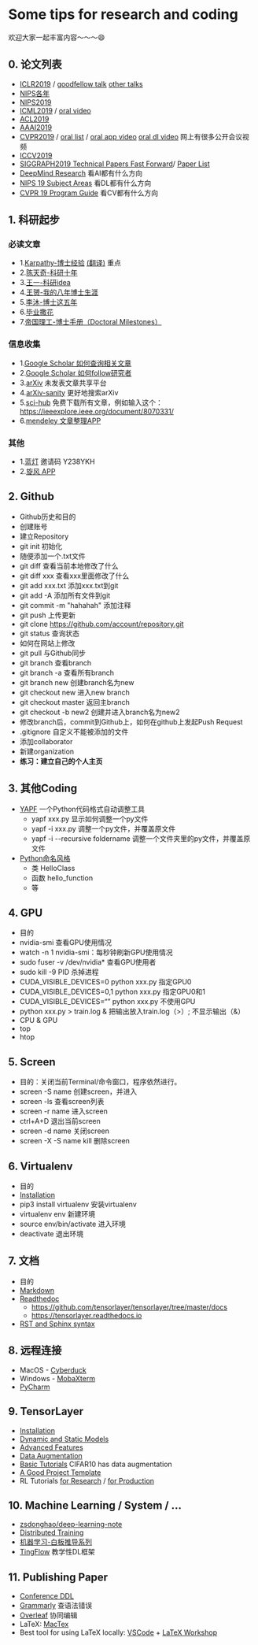 # Some tips for research and coding

欢迎大家一起丰富内容～～～😄

## 0. 论文列表
- [ICLR2019](https://iclr.cc/Conferences/2019/Schedule?type=Poster) / [goodfellow talk](https://www.youtube.com/watch?v=sucqskXRkss) [other talks](https://www.youtube.com/watch?v=Rrf6P9tFxas)
- [NIPS各年](https://papers.nips.cc)
- [NIPS2019](https://nips.cc/Conferences/2019/Schedule?type=Poster)
- [ICML2019](https://icml.cc/Conferences/2019/Schedule?type=Poster) / [oral video](https://www.youtube.com/results?search_query=icml+2019+oral)
- [ACL2019](http://www.acl2019.org/EN/program.xhtml)
- [AAAI2019](https://aaai.org/Conferences/AAAI-19/wp-content/uploads/2018/11/AAAI-19_Accepted_Papers.pdf)
- [CVPR2019](http://openaccess.thecvf.com/CVPR2019.py) / [oral list](https://github.com/hoya012/CVPR-2019-Paper-Statistics/blob/master/2019_cvpr/cvpr_2019_oral.csv) / [oral app video](https://www.youtube.com/watch?v=ts4ogdJW4_8) [oral dl video](https://www.youtube.com/watch?v=PzALQZOy09c) 网上有很多公开会议视频
- [ICCV2019](http://openaccess.thecvf.com/ICCV2019.py)
- [SIGGRAPH2019 Technical Papers Fast Forward](https://www.youtube.com/watch?v=iDUNc5YRtzk)/ [Paper List](http://kesen.realtimerendering.com/sig2019.html)
- [DeepMind Research](https://deepmind.com/research) 看AI都有什么方向
- [NIPS 19 Subject Areas](https://nips.cc/Conferences/2019/PaperInformation/SubjectAreas) 看DL都有什么方向
- [CVPR 19 Program Guide](http://cvpr2019.thecvf.com/files/CVPR_2019_Program_Guide.pdf) 看CV都有什么方向

## 1. 科研起步

### 必读文章
- 1.[Karpathy-博士经验](http://karpathy.github.io/2016/09/07/phd/) [(翻译)](https://m.sohu.com/a/125259752_465975/?pvid=000115_3w_a) 重点
- 2.[陈天奇-科研十年](https://zhuanlan.zhihu.com/p/74779853)
- 3.[王一-科研idea](https://mp.weixin.qq.com/s/e78zRIgdEtGLKiqYcRJLHQ)
- 4.[王赟-我的八年博士生涯](https://zhuanlan.zhihu.com/p/50597445)
- 5.[李沐-博士这五年](https://zhuanlan.zhihu.com/p/25099638)
- 6.[毕业撒花](https://mp.weixin.qq.com/s/j8EuhusTNlE60m8IC4ftGA)
- 7.[帝国理工-博士手册（Doctoral Milestones）](https://www.doc.ic.ac.uk/research/phd/phdmatters/handbook_PhD_2018.pdf)

### 信息收集
- 1.[Google Scholar 如何查询相关文章](https://scholar.google.co.uk/scholar?hl=en&as_sdt=0%2C5&q=semantic+image+synthesis+via+adversarial+learning&btnG=)
- 2.[Google Scholar 如何follow研究者](https://scholar.google.co.uk/citations?user=xLFL4sMAAAAJ&hl=en)
- 3.[arXiv](https://arxiv.org) 未发表文章共享平台
- 4.[arXiv-sanity](http://www.arxiv-sanity.com) 更好地搜索arXiv
- 5.[sci-hub](https://sci-hub.se) 免费下载所有文章，例如输入这个：https://ieeexplore.ieee.org/document/8070331/
- 6.[mendeley 文章整理APP](https://www.mendeley.com)

### 其他
- 1.[蓝灯](https://github.com/getlantern/forum) 邀请码 Y238YKH
- 2.[旋风 APP](https://www.lcdhgy.com)

## 2. Github
- Github历史和目的
- 创建账号
- 建立Repository
- git init 初始化
- 随便添加一个.txt文件
- git diff 查看当前本地修改了什么
- git diff xxx 查看xxx里面修改了什么
- git add xxx.txt 添加xxx.txt到git
- git add -A 添加所有文件到git
- git commit -m "hahahah" 添加注释
- git push 上传更新
- git clone https://github.com/account/repository.git
- git status 查询状态
- 如何在网站上修改
- git pull 与Github同步
- git branch 查看branch
- git branch -a 查看所有branch
- git branch new 创建branch名为new
- git checkout new 进入new branch
- git checkout master 返回主branch
- git checkout -b new2 创建并进入branch名为new2
- 修改branch后，commit到Github上，如何在github上发起Push Request
- .gitignore 自定义不能被添加的文件
- 添加collaborator
- 新建organization
- **练习：建立自己的个人主页**

## 3. 其他Coding
- [YAPF](https://github.com/google/yapf) 一个Python代码格式自动调整工具
  - yapf xxx.py 显示如何调整一个py文件
  - yapf -i xxx.py 调整一个py文件，并覆盖原文件
  - yapf -i --recursive foldername 调整一个文件夹里的py文件，并覆盖原文件
- [Python命名风格](https://www.jianshu.com/p/a793c0d960fe)
  - 类 HelloClass
  - 函数 hello_function
  - 等

## 4. GPU
- 目的
- nvidia-smi 查看GPU使用情况
- watch -n 1 nvidia-smi：每秒钟刷新GPU使用情况
- sudo fuser -v /dev/nvidia* 查看GPU使用者
- sudo kill -9 PID 杀掉进程
- CUDA_VISIBLE\_DEVICES=0 python xxx.py 指定GPU0
- CUDA_VISIBLE\_DEVICES=0,1 python xxx.py 指定GPU0和1
- CUDA_VISIBLE\_DEVICES=“” python xxx.py 不使用GPU
- python xxx.py > train.log &    把输出放入train.log（>）; 不显示输出（&）
- CPU & GPU
- top
- htop

## 5. Screen
- 目的：关闭当前Terminal/命令窗口，程序依然进行。
- screen -S name 创建screen，并进入
- screen -ls 查看screen列表
- screen -r name 进入screen
- ctrl+A+D 退出当前screen
- screen -d name 关闭screen
- screen -X -S name kill 删除screen

## 6. Virtualenv
- 目的
- [Installation](https://tensorlayer.readthedocs.io/en/latest/user/installation.html)
- pip3 install virtualenv 安装virtualenv
- virtualenv env 新建环境
- source env/bin/activate 进入环境
- deactivate 退出环境

## 7. 文档
- 目的
- [Markdown](https://guides.github.com/features/mastering-markdown/)
- [Readthedoc](https://readthedocs.org)
	- https://github.com/tensorlayer/tensorlayer/tree/master/docs
	- https://tensorlayer.readthedocs.io
- [RST and Sphinx syntax](https://thomas-cokelaer.info/tutorials/sphinx/rest_syntax.html)

## 8. 远程连接
- MacOS - [Cyberduck](https://cyberduck.io)
- Windows - [MobaXterm](https://mobaxterm.mobatek.net)
- [PyCharm](https://www.jetbrains.com/pycharm/)

## 9. TensorLayer
- [Installation](https://tensorlayer.readthedocs.io/en/latest/user/installation.html)
- [Dynamic and Static Models](https://tensorlayer.readthedocs.io/en/latest/user/get_start_model.html)
- [Advanced Features](https://tensorlayer.readthedocs.io/en/latest/user/get_start_advance.html)
- [Data Augmentation](https://tensorlayer.readthedocs.io/en/latest/modules/prepro.html#python-can-be-fast)
- [Basic Tutorials](https://github.com/tensorlayer/tensorlayer/tree/master/examples/basic_tutorials) CIFAR10 has data augmentation
- [A Good Project Template](https://github.com/tensorlayer/srgan)
- RL Tutorials [for Research](https://github.com/tensorlayer/tensorlayer/tree/master/examples/reinforcement_learning) / [for Production](https://github.com/tensorlayer/RLzoo)

## 10. Machine Learning / System / ...
- [zsdonghao/deep-learning-note](https://github.com/zsdonghao/deep-learning-note)
- [Distributed Training](https://blog.skymind.ai/distributed-deep-learning-part-1-an-introduction-to-distributed-training-of-neural-networks/) 
- [机器学习-白板推导系列](https://search.bilibili.com/all?keyword=机器学习-白板推导系列&from_source=nav_search)
- [TingFlow](https://github.com/tqchen/tinyflow) 教学性DL框架

## 11. Publishing Paper
- [Conference DDL](https://aideadlin.es/?sub=ML,CV,NLP,RO,SP,DM)
- [Grammarly](https://app.grammarly.com) 查语法错误
- [Overleaf](http://overleaf.com) 协同编辑
- LaTeX: [MacTex](http://www.tug.org/mactex/downloading.html) 
- Best tool for using LaTeX locally: [VSCode](https://code.visualstudio.com/) + [LaTeX Workshop](https://marketplace.visualstudio.com/items?itemName=James-Yu.latex-workshop)
